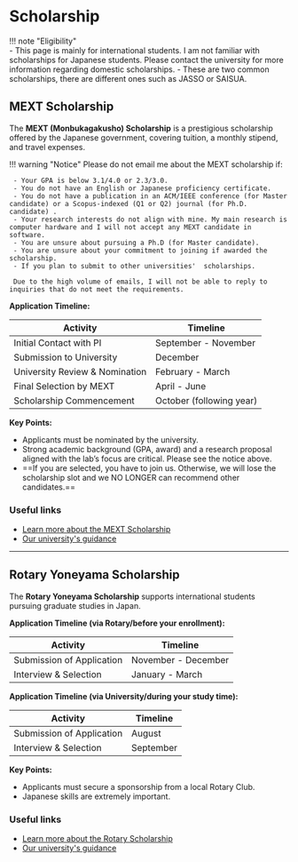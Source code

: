 
# Scholarship

!!! note "Eligibility"  
    - This page is mainly for international students. I am not familiar with scholarships for Japanese students. Please contact the university for more information regarding domestic scholarships.
    - These are two common scholarships, there are different ones such as JASSO or SAISUA.
 

## **MEXT Scholarship**  
The **MEXT (Monbukagakusho) Scholarship** is a prestigious scholarship offered by the Japanese government, covering tuition, a monthly stipend, and travel expenses.

!!! warning "Notice"
     Please do not email me about the MEXT scholarship if:

     - Your GPA is below 3.1/4.0 or 2.3/3.0.
     - You do not have an English or Japanese proficiency certificate. 
     - You do not have a publication in an ACM/IEEE conference (for Master candidate) or a Scopus-indexed (Q1 or Q2) journal (for Ph.D. candidate) .
     - Your research interests do not align with mine. My main research is computer hardware and I will not accept any MEXT candidate in software.
     - You are unsure about pursuing a Ph.D (for Master candidate).
     - You are unsure about your commitment to joining if awarded the scholarship.
     - If you plan to submit to other universities'  scholarships.
     
     Due to the high volume of emails, I will not be able to reply to inquiries that do not meet the requirements. 


**Application Timeline:**  

| Activity                     | Timeline          |
|------------------------------|-------------------|
| Initial Contact with PI       | September - November |
| Submission to University      | December  |
| University Review & Nomination| February - March  |
| Final Selection by MEXT       | April - June      |
| Scholarship Commencement      | October (following year) |

**Key Points:**

- Applicants must be nominated by the university.
- Strong academic background (GPA, award) and a research proposal aligned with the lab’s focus are critical. Please see the notice above.
- ==If you are selected, you have to join us. Otherwise, we will lose the scholarship slot and we NO LONGER can recommend other candidates.==

### Useful links

- [Learn more about the MEXT Scholarship](https://www.studyinjapan.go.jp/en/smap-stopj-applications-scholarship.html)
- [Our university's guidance](https://u-aizu.ac.jp/en/curriculum/internal/international/#mext)

---

## **Rotary Yoneyama Scholarship**  

The **Rotary Yoneyama Scholarship** supports international students pursuing graduate studies in Japan.

**Application Timeline (via Rotary/before your enrollment):**  

| Activity                     | Timeline          |
|------------------------------|-------------------|
| Submission of Application     | November - December |
| Interview & Selection         | January - March   |

**Application Timeline (via University/during your study time):**  

| Activity                     | Timeline          |
|------------------------------|-------------------|
| Submission of Application     | August |
| Interview & Selection         | September  |

**Key Points:**

- Applicants must secure a sponsorship from a local Rotary Club.
- Japanese skills are extremely important.

### Useful links

- [Learn more about the Rotary Scholarship](https://www.rotary-yoneyama.or.jp/english/overseas)
- [Our university's guidance](https://u-aizu.ac.jp/en/curriculum/internal/international/) 
